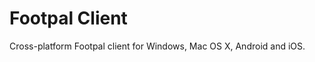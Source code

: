 Footpal Client
==============

Cross-platform Footpal client for Windows, Mac OS X, Android and iOS.

